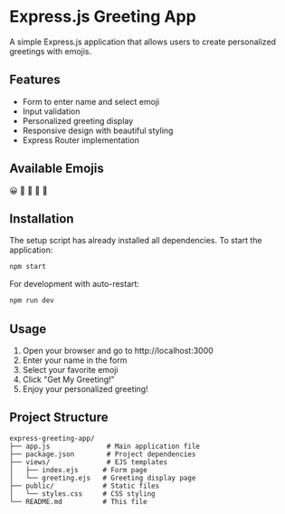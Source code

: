# Express.js Greeting App

A simple Express.js application that allows users to create personalized greetings with emojis.

## Features

- Form to enter name and select emoji
- Input validation
- Personalized greeting display
- Responsive design with beautiful styling
- Express Router implementation

## Available Emojis

😀 🎉 🌟 🎈 👋

## Installation

The setup script has already installed all dependencies. To start the application:

```bash
npm start
```

For development with auto-restart:

```bash
npm run dev
```

## Usage

1. Open your browser and go to http://localhost:3000
2. Enter your name in the form
3. Select your favorite emoji
4. Click "Get My Greeting!"
5. Enjoy your personalized greeting!

## Project Structure

```
express-greeting-app/
├── app.js              # Main application file
├── package.json        # Project dependencies
├── views/              # EJS templates
│   ├── index.ejs      # Form page
│   └── greeting.ejs   # Greeting display page
├── public/            # Static files
│   └── styles.css     # CSS styling
└── README.md          # This file
```
